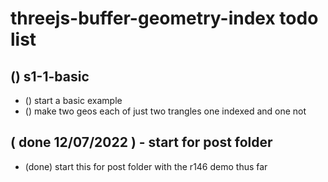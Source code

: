 # threejs-buffer-geometry-index todo list

## () s1-1-basic
* () start a basic example
* () make two geos each of just two trangles one indexed and one not

## ( done 12/07/2022 ) - start for post folder
* (done) start this for post folder with the r146 demo thus far
